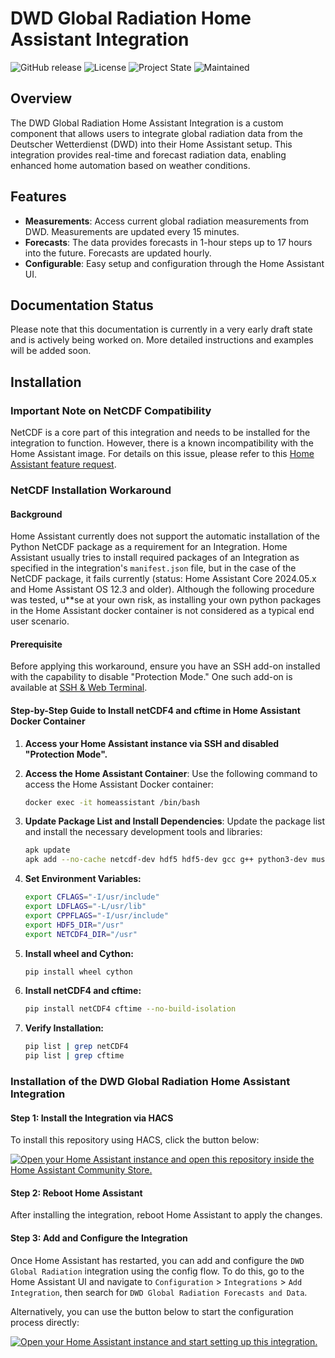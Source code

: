 # DWD Global Radiation Home Assistant Integration
![GitHub release](https://img.shields.io/github/v/release/aschmere/dwd_global_rad_hass.svg)
![License](https://img.shields.io/github/license/aschmere/dwd_global_rad_hass.svg)
![Project State](https://img.shields.io/badge/project_state-beta-orange.svg)
![Maintained](https://img.shields.io/badge/maintained-yes-brightgreen.svg)
## Overview
The DWD Global Radiation Home Assistant Integration is a custom component that allows users to integrate global radiation data from the Deutscher Wetterdienst (DWD) into their Home Assistant setup. This integration provides real-time and forecast radiation data, enabling enhanced home automation based on weather conditions.

## Features
- **Measurements**: Access current global radiation measurements from DWD. Measurements are updated every 15 minutes.
- **Forecasts**: The data provides forecasts in 1-hour steps up to 17 hours into the future. Forecasts are updated hourly.
- **Configurable**: Easy setup and configuration through the Home Assistant UI.

## Documentation Status
Please note that this documentation is currently in a very early draft state and is actively being worked on. More detailed instructions and examples will be added soon.

## Installation

### Important Note on NetCDF Compatibility
NetCDF is a core part of this integration and needs to be installed for the integration to function. However, there is a known incompatibility with the Home Assistant image. For details on this issue, please refer to this [Home Assistant feature request](https://community.home-assistant.io/t/add-compatibility-with-netcdf4-python-package-to-home-assistance-core/734741).

### NetCDF Installation Workaround

#### Background
Home Assistant currently does not support the automatic installation of the Python NetCDF package as a requirement for an Integration. Home Assistant usually tries to install required packages of an Integration as specified in the integration's `manifest.json` file, but in the case of the NetCDF package, it fails currently (status: Home Assistant Core 2024.05.x and Home Assistant OS 12.3 and older). Although the following procedure was tested, u**se at your own risk, as installing your own python packages in the Home Assistant docker container is not considered as a typical end user scenario.

#### Prerequisite
Before applying this workaround, ensure you have an SSH add-on installed with the capability to disable "Protection Mode." One such add-on is available at [SSH & Web Terminal](https://github.com/hassio-addons/addon-ssh).

#### Step-by-Step Guide to Install netCDF4 and cftime in Home Assistant Docker Container

1. **Access your Home Assistant instance via SSH and disabled "Protection Mode".**
2. **Access the Home Assistant Container**:
   Use the following command to access the Home Assistant Docker container:
   ```sh
   docker exec -it homeassistant /bin/bash
   ```
3. **Update Package List and Install Dependencies**:
    Update the package list and install the necessary development tools and libraries:

    ```sh
    apk update
    apk add --no-cache netcdf-dev hdf5 hdf5-dev gcc g++ python3-dev musl-dev libffi-dev
    ```
4. **Set Environment Variables:**
    ```sh
    export CFLAGS="-I/usr/include"
    export LDFLAGS="-L/usr/lib"
    export CPPFLAGS="-I/usr/include"
    export HDF5_DIR="/usr"
    export NETCDF4_DIR="/usr"
    ```
5. **Install wheel and Cython:**
    ```sh
    pip install wheel cython
    ```
6. **Install netCDF4 and cftime:**
    ```sh
    pip install netCDF4 cftime --no-build-isolation
    ```
7. **Verify Installation:**
    ```sh
    pip list | grep netCDF4
    pip list | grep cftime
    ```
### Installation of the DWD Global Radiation Home Assistant Integration
#### Step 1: Install the Integration via HACS
To install this repository using HACS, click the button below:

[![Open your Home Assistant instance and open this repository inside the Home Assistant Community Store.](https://my.home-assistant.io/badges/hacs_repository.svg)](https://my.home-assistant.io/redirect/hacs_repository/?owner=aschmere&repository=dwd_global_rad_hass)
#### Step 2: Reboot Home Assistant
After installing the integration, reboot Home Assistant to apply the changes.
#### Step 3: Add and Configure the Integration
Once Home Assistant has restarted, you can add and configure the `DWD Global Radiation` integration using the config flow. To do this, go to the Home Assistant UI and navigate to `Configuration` > `Integrations` > `Add Integration`, then search for `DWD Global Radiation Forecasts and Data`.

Alternatively, you can use the button below to start the configuration process directly:

[![Open your Home Assistant instance and start setting up this integration.](https://my.home-assistant.io/badges/config_flow_start.svg)](https://my.home-assistant.io/redirect/config_flow_start/?domain=dwd_global_rad)

